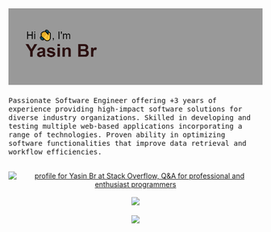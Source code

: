 
[![Header](/header.png "Header")](https://yasinbordbar.github.io/)
---
 <samp>
 Passionate Software Engineer offering +3 years of experience providing high-impact software solutions for diverse industry organizations. Skilled in developing and testing multiple web-based applications incorporating a range of technologies. Proven ability in optimizing software functionalities that improve data retrieval and workflow efficiencies. 
  </samp>
  <br />


<p align="center">
        <br />

 <a href="https://stackoverflow.com/users/14199632/yasin-br">
    <img align="center" src="https://stackoverflow.com/users/flair/14199632.png?theme=dark" width="208" height="58" alt="profile for Yasin Br at Stack Overflow, Q&amp;A for professional and enthusiast programmers" title="profile for Yasin Br at Stack Overflow, Q&amp;A for professional and enthusiast programmers">
 </a>
    <br />
      <br />

  <a href="https://www.codewars.com/users/yasinbordbar">
  <img src="https://www.codewars.com/users/yasinbordbar/badges/large">
 </a>
  <br />
    <br />

  <a href="https://github.com/yasinbordbar">
 <img src="https://github-profile-trophy.vercel.app/?username=yasinbordbar&theme=flat&margin-w=15">

 </a>
</p>
